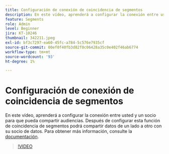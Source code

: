 ```yaml
---
title: Configuración de conexión de coincidencia de segmentos
description: En este vídeo, aprenderá a configurar la conexión entre usted y un socio para que pueda compartir audiencias. Después de configurar esta función de coincidencia de segmentos, ... (las descripciones deben tener entre 60 y 160 caracteres).
feature: Segments
role: Admin
level: Beginner
jira: KT-10246
thumbnail: 342211.jpeg
exl-id: bf3c7297-ea60-45fc-a784-5c576e7935cf
source-git-commit: 00ef0f40fb3d82f0c06428a35c0e402f46ab6774
workflow-type: tm+mt
source-wordcount: '93'
ht-degree: 1%

---
```


# Configuración de conexión de coincidencia de segmentos

En este vídeo, aprenderá a configurar la conexión entre usted y un socio para que pueda compartir audiencias. Después de configurar esta función de coincidencia de segmentos podrá compartir datos de un lado a otro con su socio de datos. Para obtener más información, consulte la [documentación](https://experienceleague.adobe.com/docs/experience-platform/segmentation/ui/segment-match/overview.html?lang=es).

>[!VIDEO](https://video.tv.adobe.com/v/342211/?learn=on)
